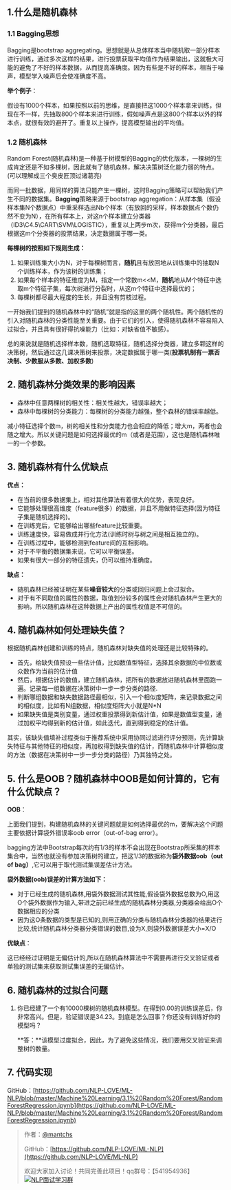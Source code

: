 ## 1.什么是随机森林

### 1.1 Bagging思想

Bagging是bootstrap aggregating。思想就是从总体样本当中随机取一部分样本进行训练，通过多次这样的结果，进行投票获取平均值作为结果输出，这就极大可能的避免了不好的样本数据，从而提高准确度。因为有些是不好的样本，相当于噪声，模型学入噪声后会使准确度不高。

**举个例子**：

假设有1000个样本，如果按照以前的思维，是直接把这1000个样本拿来训练，但现在不一样，先抽取800个样本来进行训练，假如噪声点是这800个样本以外的样本点，就很有效的避开了。重复以上操作，提高模型输出的平均值。

### 1.2 随机森林

Random Forest(随机森林)是一种基于树模型的Bagging的优化版本，一棵树的生成肯定还是不如多棵树，因此就有了随机森林，解决决策树泛化能力弱的特点。(可以理解成三个臭皮匠顶过诸葛亮)

而同一批数据，用同样的算法只能产生一棵树，这时Bagging策略可以帮助我们产生不同的数据集。**Bagging**策略来源于bootstrap aggregation：从样本集（假设样本集N个数据点）中重采样选出Nb个样本（有放回的采样，样本数据点个数仍然不变为N），在所有样本上，对这n个样本建立分类器（ID3\C4.5\CART\SVM\LOGISTIC），重复以上两步m次，获得m个分类器，最后根据这m个分类器的投票结果，决定数据属于哪一类。

**每棵树的按照如下规则生成：**

1. 如果训练集大小为N，对于每棵树而言，**随机**且有放回地从训练集中的抽取N个训练样本，作为该树的训练集；
2. 如果每个样本的特征维度为M，指定一个常数m<<M，**随机**地从M个特征中选取m个特征子集，每次树进行分裂时，从这m个特征中选择最优的；
3. 每棵树都尽最大程度的生长，并且没有剪枝过程。

一开始我们提到的随机森林中的“随机”就是指的这里的两个随机性。两个随机性的引入对随机森林的分类性能至关重要。由于它们的引入，使得随机森林不容易陷入过拟合，并且具有很好得抗噪能力（比如：对缺省值不敏感）。

总的来说就是随机选择样本数，随机选取特征，随机选择分类器，建立多颗这样的决策树，然后通过这几课决策树来投票，决定数据属于哪一类(**投票机制有一票否决制、少数服从多数、加权多数**)

## 2. 随机森林分类效果的影响因素

- 森林中任意两棵树的相关性：相关性越大，错误率越大；
- 森林中每棵树的分类能力：每棵树的分类能力越强，整个森林的错误率越低。

减小特征选择个数m，树的相关性和分类能力也会相应的降低；增大m，两者也会随之增大。所以关键问题是如何选择最优的m（或者是范围），这也是随机森林唯一的一个参数。

## 3. 随机森林有什么优缺点

**优点：**

- 在当前的很多数据集上，相对其他算法有着很大的优势，表现良好。
- 它能够处理很高维度（feature很多）的数据，并且不用做特征选择(因为特征子集是随机选择的)。
- 在训练完后，它能够给出哪些feature比较重要。
- 训练速度快，容易做成并行化方法(训练时树与树之间是相互独立的)。
- 在训练过程中，能够检测到feature间的互相影响。
- 对于不平衡的数据集来说，它可以平衡误差。
- 如果有很大一部分的特征遗失，仍可以维持准确度。

**缺点：**

- 随机森林已经被证明在某些**噪音较大**的分类或回归问题上会过拟合。
- 对于有不同取值的属性的数据，取值划分较多的属性会对随机森林产生更大的影响，所以随机森林在这种数据上产出的属性权值是不可信的。

## 4. 随机森林如何处理缺失值？

根据随机森林创建和训练的特点，随机森林对缺失值的处理还是比较特殊的。

- 首先，给缺失值预设一些估计值，比如数值型特征，选择其余数据的中位数或众数作为当前的估计值
- 然后，根据估计的数值，建立随机森林，把所有的数据放进随机森林里面跑一遍。记录每一组数据在决策树中一步一步分类的路径.
- 判断哪组数据和缺失数据路径最相似，引入一个相似度矩阵，来记录数据之间的相似度，比如有N组数据，相似度矩阵大小就是N*N
- 如果缺失值是类别变量，通过权重投票得到新估计值，如果是数值型变量，通过加权平均得到新的估计值，如此迭代，直到得到稳定的估计值。

其实，该缺失值填补过程类似于推荐系统中采用协同过滤进行评分预测，先计算缺失特征与其他特征的相似度，再加权得到缺失值的估计，而随机森林中计算相似度的方法（数据在决策树中一步一步分类的路径）乃其独特之处。

## 5. 什么是OOB？随机森林中OOB是如何计算的，它有什么优缺点？

**OOB**：

上面我们提到，构建随机森林的关键问题就是如何选择最优的m，要解决这个问题主要依据计算袋外错误率oob error（out-of-bag error）。

bagging方法中Bootstrap每次约有1/3的样本不会出现在Bootstrap所采集的样本集合中，当然也就没有参加决策树的建立，把这1/3的数据称为**袋外数据oob（out of bag）**,它可以用于取代测试集误差估计方法。

**袋外数据(oob)误差的计算方法如下：**

- 对于已经生成的随机森林,用袋外数据测试其性能,假设袋外数据总数为O,用这O个袋外数据作为输入,带进之前已经生成的随机森林分类器,分类器会给出O个数据相应的分类
- 因为这O条数据的类型是已知的,则用正确的分类与随机森林分类器的结果进行比较,统计随机森林分类器分类错误的数目,设为X,则袋外数据误差大小=X/O

**优缺点**：

这已经经过证明是无偏估计的,所以在随机森林算法中不需要再进行交叉验证或者单独的测试集来获取测试集误差的无偏估计。 

## 6. 随机森林的过拟合问题

1. 你已经建了一个有10000棵树的随机森林模型。在得到0.00的训练误差后，你非常高兴。但是，验证错误是34.23。到底是怎么回事？你还没有训练好你的模型吗？

   **答：**该模型过度拟合，因此，为了避免这些情况，我们要用交叉验证来调整树的数量。

## 7. 代码实现

GitHub：[https://github.com/NLP-LOVE/ML-NLP/blob/master/Machine%20Learning/3.1%20Random%20Forest/RandomForestRegression.ipynb](https://github.com/NLP-LOVE/ML-NLP/blob/master/Machine%20Learning/3.1%20Random%20Forest/RandomForestRegression.ipynb)

> 作者：[@mantchs](https://github.com/NLP-LOVE/ML-NLP)
>
> GitHub：[https://github.com/NLP-LOVE/ML-NLP](https://github.com/NLP-LOVE/ML-NLP)
>
> 欢迎大家加入讨论！共同完善此项目！qq群号：【541954936】<a target="_blank" href="//shang.qq.com/wpa/qunwpa?idkey=863f915b9178560bd32ca07cd090a7d9e6f5f90fcff5667489697b1621cecdb3"><img border="0" src="http://pub.idqqimg.com/wpa/images/group.png" alt="NLP面试学习群" title="NLP面试学习群"></a>
